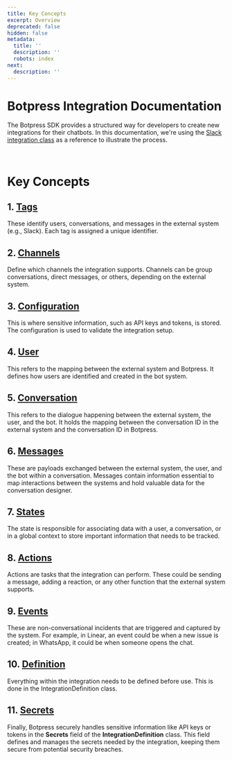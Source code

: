 ```yaml
---
title: Key Concepts
excerpt: Overview
deprecated: false
hidden: false
metadata:
  title: ''
  description: ''
  robots: index
next:
  description: ''
---
```

# Botpress Integration Documentation

The Botpress SDK provides a structured way for developers to create new integrations for their chatbots. In this documentation, we're using the [Slack integration class](https://github.com/botpress/botpress/blob/master/integrations/slack/src/index.ts) as a reference to illustrate the process.

<br />

# Key Concepts

## 1. [Tags](./tags.md)

These identify users, conversations, and messages in the external system (e.g., Slack). Each tag is assigned a unique identifier.

## 2. [Channels](./channels.md)

Define which channels the integration supports. Channels can be group conversations, direct messages, or others, depending on the external system.

## 3. [Configuration](./configuration.md)

This is where sensitive information, such as API keys and tokens, is stored. The configuration is used to validate the integration setup.

## 4. [User](./user.md)

This refers to the mapping between the external system and Botpress. It defines how users are identified and created in the bot system.

## 5. [Conversation](./conversation.md)

This refers to the dialogue happening between the external system, the user, and the bot. It holds the mapping between the conversation ID in the external system and the conversation ID in Botpress.

## 6. [Messages](./messages.md)

These are payloads exchanged between the external system, the user, and the bot within a conversation. Messages contain information essential to map interactions between the systems and hold valuable data for the conversation designer.

## 7. [States](./states.md)

The state is responsible for associating data with a user, a conversation, or in a global context to store important information that needs to be tracked.

## 8. [Actions](./actions.md)

Actions are tasks that the integration can perform. These could be sending a message, adding a reaction, or any other function that the external system supports.

## 9. [Events](./events.md)

These are non-conversational incidents that are triggered and captured by the system. For example, in Linear, an event could be when a new issue is created; in WhatsApp, it could be when someone opens the chat.

## 10. [Definition](./definition.md)

Everything within the integration needs to be defined before use. This is done in the IntegrationDefinition class.

## 11. [Secrets](./secrets.md)

Finally, Botpress securely handles sensitive information like API keys or tokens in the **Secrets** field of the **IntegrationDefinition** class. This field defines and manages the secrets needed by the integration, keeping them secure from potential security breaches.